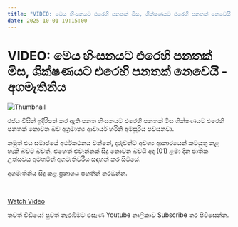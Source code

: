 ```yaml
---
title: "VIDEO: මෙය හිංසනයට එරෙහි පනතක් මිස, ශික්ෂණයට එරෙහි පනතක් නෙවෙයි - අගමැතිනිය"
date: 2025-10-01 19:15:00
---
```


# VIDEO: මෙය හිංසනයට එරෙහි පනතක් මිස, ශික්ෂණයට එරෙහි පනතක් නෙවෙයි - අගමැතිනිය

![Thumbnail](https://helakuru.sgp1.cdn.digitaloceanspaces.com/esana/images/lib/harini-video-jio.jpg)

රජය විසින් ඉදිරිපත් කර ඇති පනත හිංසනයට එරෙහි පනතක් මිස ශික්ෂණයට එරෙහි පනතක් නොවන බව අග්‍රමාත්‍ය ආචාර්ය හරිනි අමසූරිය පවසනවා.

නමුත් එය සමාජයේ අර්ථකථනය වන්නේ, දරුවන්ට අවශ්‍ය ආකාරයෙන් කටයුතු කළ හැකි බවට බවත්, එහෙත් එවැන්නක් සිදු නොවන බවයි අද (01) ළමා දින ජාතික උත්සවය අමතමින් අගමැතිවරිය සඳහන් කර සිටියේ.

අගමැතිනිය සිදු කළ ප්‍රකාශය පහතින් නරඹන්න.

 

[Watch Video](https://youtube.com/embed/94BVkpf2CEU)

තවත් වීඩියෝ පුවත් නැරඹීමට එසැණ Youtube නාලිකාව Subscribe කර පිවිසෙන්න.

